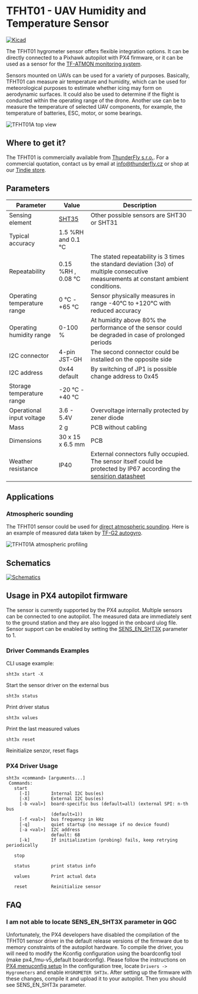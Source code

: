 # TFHT01 - UAV Humidity and Temperature Sensor

[![Kicad](https://github.com/ThunderFly-aerospace/TFHT01/actions/workflows/kicad_outputs.yml/badge.svg?branch=TFHT01B)](https://github.com/ThunderFly-aerospace/TFHT01/actions/workflows/kicad_outputs.yml)

The TFHT01 hygrometer sensor offers flexible integration options. It can be directly connected to a Pixhawk autopilot with PX4 firmware, or it can be used as a sensor for the [TF-ATMON monitoring system](https://www.thunderfly.cz/tf-atmon.html).

Sensors mounted on UAVs can be used for a variety of purposes. Basically, TFHT01 can measure air temperature and humidity, which can be used for meteorological purposes to estimate whether icing may form on aerodynamic surfaces. It could also be used to determine if the flight is conducted within the operating range of the drone. Another use can be to measure the temperature of selected UAV components, for example, the temperature of batteries, ESC, motor, or some bearings. 

![TFHT01A top view](/doc/img/TFHT01A2.jpg)

## Where to get it?

The TFHT01 is commercially available from [ThunderFly s.r.o.](https://www.thunderfly.cz/). For a commercial quotation, contact us by email at info@thunderfly.cz or shop at our [Tindie store](https://www.tindie.com/products/thunderfly/tfht01-aerial-hygrometer-and-thermometer/).


## Parameters

| Parameter | Value | Description |
|-----------|-------|-------------|
| Sensing element | [SHT35](https://sensirion.com/media/documents/213E6A3B/63A5A569/Datasheet_SHT3x_DIS.pdf) | Other possible sensors are SHT30 or SHT31 |
| Typical accuracy | 1.5 %RH and 0.1 °C | |
| Repeatability | 0.15 %RH , 0.08 °C | The stated repeatability is 3 times the standard deviation (3σ) of multiple consecutive measurements at constant ambient conditions. |
| Operating temperature range| 0 °C - +65 °C | Sensor physically measures in range -40°C to +120°C with reduced accuracy |
| Operating humidity range| 0-100 % | At humidity above 80% the performance of the sensor could be degraded in case of prolonged periods |
| I2C connector | 4-pin JST-GH | The second connector could be installed on the opposite side |
| I2C address | 0x44 default | By switching of JP1 is possible change address to 0x45 |
| Storage temperature range| -20 °C - +40 °C |  |
| Operational input voltage | 3.6 - 5.4V | Overvoltage internally protected by zener diode |
| Mass | 2 g | PCB without cabling |
| Dimensions | 30 x 15 x 6.5 mm |  PCB |
| Weather resistance | IP40 | External connectors fully occupied. The sensor itself could be protected by IP67 according the [sensirion datasheet](https://sensirion.com/media/documents/9D103E42/61641F0F/Sensirion_Humidity_Sensors_SHT3x_Datasheet_Filter_Membrane.pdf) |


## Applications

### Atmospheric sounding

The TFHT01 sensor could be used for [direct atmospheric sounding](https://en.wikipedia.org/wiki/Atmospheric_sounding). Here is an example of measured data taken by [TF-G2 autogyro](https://www.thunderfly.cz/tf-g2.html).

![TFHT01A atmospheric profiling](/doc/img/TFHT_vertical_profile_measurement.png)

## Schematics

[![Schematics](/doc/gen/TFHT01-schematic.svg)](/doc/gen/TFHT01-schematic.pdf)

## Usage in PX4 autopilot firmware

The sensor is currently supported by the PX4 autopilot. Multiple sensors can be connected to one autopilot. The measured data are immediately sent to the ground station and they are also logged in the onboard ulog file. Sensor support can be enabled by setting the [SENS_EN_SHT3X](http://docs.px4.io/master/en/advanced_config/parameter_reference.html#SENS_EN_SHT3X) parameter to 1.


### Driver Commands Examples

CLI usage example:

    sht3x start -X

Start the sensor driver on the external bus

    sht3x status

Print driver status

    sht3x values

Print the last measured values

    sht3x reset

Reinitialize senzor, reset flags

### PX4 Driver Usage

```
sht3x <command> [arguments...]
 Commands:
   start
     [-I]        Internal I2C bus(es)
     [-X]        External I2C bus(es)
     [-b <val>]  board-specific bus (default=all) (external SPI: n-th bus
                 (default=1))
     [-f <val>]  bus frequency in kHz
     [-q]        quiet startup (no message if no device found)
     [-a <val>]  I2C address
                 default: 68
     [-k]        If initialization (probing) fails, keep retrying periodically

   stop

   status        print status info

   values        Print actual data

   reset         Reinitialize sensor
```

## FAQ 

### I am not able to locate SENS_EN_SHT3X parameter in QGC

Unfortunately, the PX4 developers have disabled the compilation of the TFHT01 sensor driver in the default release versions of the firmware due to memory constraints of the autopilot hardware. To compile the driver, you will need to modify the Kconfig configuration using the boardconfig tool (make px4_fmu-v5_default boardconfig).
Please follow the instructions on [PX4 menuconfig setup](https://docs.px4.io/main/en/hardware/porting_guide_config.html#px4-menuconfig-setup) In the configuration tree, locate ```Drivers -> Hygrometers``` and enable ```HYGROMETER SHT3x```.
After setting up the firmware with these changes, compile it and upload it to your autopilot. Then you should see SENS_EN_SHT3x parameter. 
